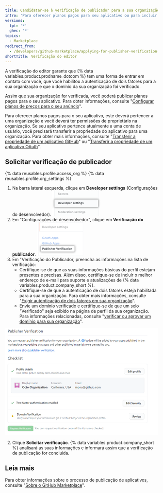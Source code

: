 ```yaml
---
title: Candidatar-se à verificação de publicador para a sua organização
intro: 'Para oferecer planos pagos para seu aplicativo ou para incluir um selo no Marketplace no anúncio do seu aplicativo, você deverá concluir o processo de verificação de publicação para a sua organização.'
versions:
  fpt: '*'
  ghec: '*'
topics:
  - Marketplace
redirect_from:
  - /developers/github-marketplace/applying-for-publisher-verification-for-your-organization
shortTitle: Verificação do editor
---
```


A verificação do editor garante que {% data variables.product.prodname_dotcom %} tem uma forma de entrar em contato com você, que você habilitou a autenticação de dois fatores para a sua organização e que o domínio da sua organização foi verificado.

Assim que sua organização for verificada, você poderá publicar planos pagos para o seu aplicativo. Para obter informações, consulte "[Configurar planos de preços para o seu anúncio](/developers/github-marketplace/setting-pricing-plans-for-your-listing)".

Para oferecer planos pagos para o seu aplicativo, este deverá pertencer a uma organização e você deverá ter permissões de proprietário na organização. Se seu aplicativo pertence atualmente a uma conta de usuário, você precisará transferir a propriedade do aplicativo para uma organização. Para obter mais informações, consulte "[Transferir a propriedade de um aplicativo GitHub](/developers/apps/transferring-ownership-of-a-github-app)" ou "[Transferir a propriedade de um aplicativo OAuth](/developers/apps/transferring-ownership-of-an-oauth-app)".

## Solicitar verificação de publicador


{% data reusables.profile.access_org %}
{% data reusables.profile.org_settings %}
1. Na barra lateral esquerda, clique em **Developer settings** (Configurações do desenvolvedor). ![Opção de configurações do desenvolvedor na barra lateral de configurações da organização](/assets/images/marketplace/developer-settings-in-org-settings.png)
1. Em "Configurações de desenvolvedor", clique em **Verificação do publicador**. ![Opção de verificação do editor na barra lateral de configurações da organização](/assets/images/marketplace/publisher-verification-settings-option.png)
1. Em "Verificação do Publicador, preencha as informações na lista de verificação:
   - Certifique-se de que as suas informações básicas do perfil estejam presentes e precisas. Além disso, certifique-se de incluir o melhor endereço de e-mail para suporte e atualizações de {% data variables.product.company_short %}.
   - Certifique-se de que a autenticação de dois fatores esteja habilitada para a sua organização. Para obter mais informações, consulte "[Exigir autenticação de dois fatores em sua organização](/organizations/keeping-your-organization-secure/requiring-two-factor-authentication-in-your-organization)".
   - Envie um domínio verificado e certifique-se de que um selo "Verificado" seja exibido na página de perfil da sua organização. Para informações relacionadas, consulte "[verificar ou aprovar um domínio para sua organização](/organizations/managing-organization-settings/verifying-or-approving-a-domain-for-your-organization)".

  ![Lista de verificação do publicador](/assets/images/marketplace/publisher-verification-checklist.png)

2. Clique **Solicitar verificação**. {% data variables.product.company_short %} analisará as suas informações e informará assim que a verificação de publicação for concluída.

## Leia mais

Para obter informações sobre o processo de publicação de aplicativos, consulte "[Sobre o GitHub Marketplace](/developers/github-marketplace/about-github-marketplace)".
